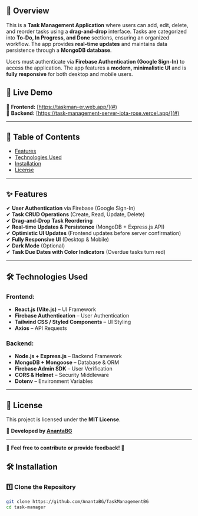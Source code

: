 ## 📌 Overview  
This is a **Task Management Application** where users can add, edit, delete, and reorder tasks using a **drag-and-drop** interface. Tasks are categorized into **To-Do, In Progress, and Done** sections, ensuring an organized workflow. The app provides **real-time updates** and maintains data persistence through a **MongoDB database**.  

Users must authenticate via **Firebase Authentication (Google Sign-In)** to access the application. The app features a **modern, minimalistic UI** and is **fully responsive** for both desktop and mobile users.  

## 🚀 Live Demo  
🔗 **Frontend:** [https://taskman-er.web.app/](#)  
🔗 **Backend:** [https://task-management-server-iota-rose.vercel.app/](#)  

---

## 📂 Table of Contents  
- [Features](#-features)  
- [Technologies Used](#-technologies-used)  
- [Installation](#-installation)   
- [License](#-license)  

---

## ✨ Features  
✔ **User Authentication** via Firebase (Google Sign-In)  
✔ **Task CRUD Operations** (Create, Read, Update, Delete)  
✔ **Drag-and-Drop Task Reordering**  
✔ **Real-time Updates & Persistence** (MongoDB + Express.js API)  
✔ **Optimistic UI Updates** (Frontend updates before server confirmation)  
✔ **Fully Responsive UI** (Desktop & Mobile)  
✔ **Dark Mode** (Optional)  
✔ **Task Due Dates with Color Indicators** (Overdue tasks turn red)  

---

## 🛠 Technologies Used  

### **Frontend:**  
- **React.js (Vite.js)** – UI Framework  
- **Firebase Authentication** – User Authentication   
- **Tailwind CSS / Styled Components** – UI Styling  
- **Axios** – API Requests  

### **Backend:**  
- **Node.js + Express.js** – Backend Framework  
- **MongoDB + Mongoose** – Database & ORM  
- **Firebase Admin SDK** – User Verification  
- **CORS & Helmet** – Security Middleware  
- **Dotenv** – Environment Variables  

---

## 📜 License  

This project is licensed under the **MIT License**.  

📌 **Developed by [AnantaBG](https://github.com/AnantaBG)**  


---

💬 **Feel free to contribute or provide feedback! 🚀**  

## 🛠 Installation  

### **1️⃣ Clone the Repository**  
```sh
git clone https://github.com/AnantaBG/TaskManagementBG
cd task-manager


